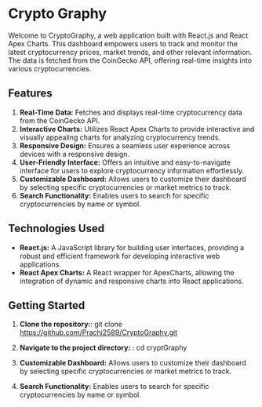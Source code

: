 # Crypto Graphy

Welcome to CryptoGraphy, a web application built with React.js and React Apex Charts. This dashboard empowers users to track and monitor the latest cryptocurrency prices, market trends, and other relevant information. The data is fetched from the CoinGecko API, offering real-time insights into various cryptocurrencies.

## Features

1. **Real-Time Data:** Fetches and displays real-time cryptocurrency data from the CoinGecko API.
2. **Interactive Charts:** Utilizes React Apex Charts to provide interactive and visually appealing charts for analyzing cryptocurrency trends.
3. **Responsive Design:** Ensures a seamless user experience across devices with a responsive design.
4. **User-Friendly Interface:** Offers an intuitive and easy-to-navigate interface for users to explore cryptocurrency information effortlessly.
5. **Customizable Dashboard:** Allows users to customize their dashboard by selecting specific cryptocurrencies or market metrics to track.
6. **Search Functionality:** Enables users to search for specific cryptocurrencies by name or symbol.

## Technologies Used

- **React.js:** A JavaScript library for building user interfaces, providing a robust and efficient framework for developing interactive web applications.
- **React Apex Charts:** A React wrapper for ApexCharts, allowing the integration of dynamic and responsive charts into React applications.

## Getting Started

1. **Clone the repository:**:
   git clone https://github.com/Prachi2589/CryptoGraphy.git

2. **Navigate to the project directory:** : cd cryptGraphy

5. **Customizable Dashboard:** Allows users to customize their dashboard by selecting specific cryptocurrencies or market metrics to track.
6. **Search Functionality:** Enables users to search for specific cryptocurrencies by name or symbol.







